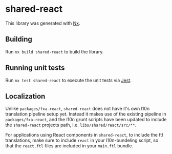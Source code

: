 # shared-react

This library was generated with [Nx](https://nx.dev).

## Building

Run `nx build shared-react` to build the library.

## Running unit tests

Run `nx test shared-react` to execute the unit tests via [Jest](https://jestjs.io).

## Localization

Unlike `packages/fxa-react`, `shared-react` does not have it's own l10n translation pipeline setup yet. Instead it makes use of the existing pipeline in `packages/fxa-react`, and the l10n grunt scripts have been updated to include the `shared-react` projects path, i.e. `libs/shared/react/src/**`.

For applications using React components in `shared-react`, to include the ftl translations, make sure to include `react` in your l10n-bundeling script, so that the `react.ftl` files are included in your `main.ftl` bundle.
